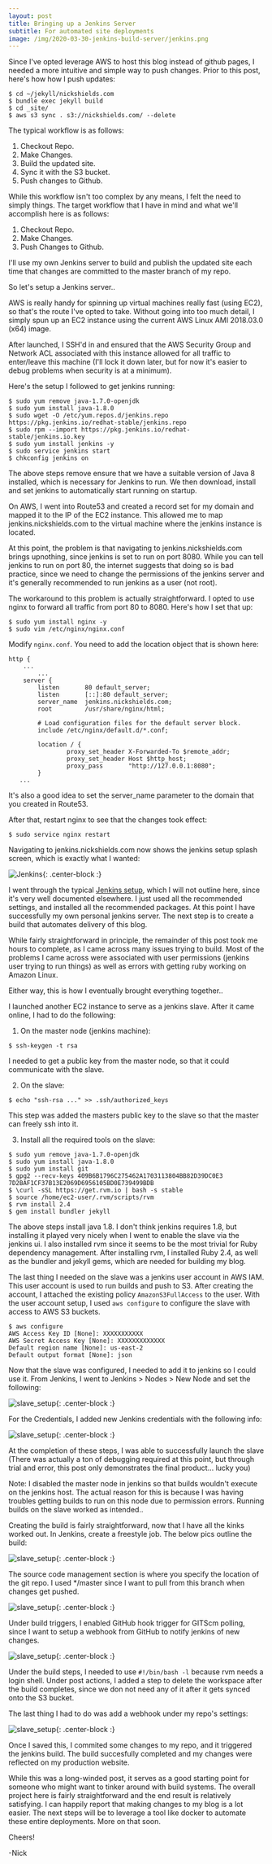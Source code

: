 ```yaml
---
layout: post
title: Bringing up a Jenkins Server
subtitle: For automated site deployments
image: /img/2020-03-30-jenkins-build-server/jenkins.png
---
```


Since I've opted leverage AWS to host this blog instead of github pages, I needed a more intuitive and simple way to push changes. Prior to this post, here's how how I push updates:

```
$ cd ~/jekyll/nickshields.com
$ bundle exec jekyll build
$ cd _site/
$ aws s3 sync . s3://nickshields.com/ --delete
```

The typical workflow is as follows:

1. Checkout Repo.
2. Make Changes.
3. Build the updated site.
4. Sync it with the S3 bucket.
5. Push changes to Github.

While this workflow isn't too complex by any means, I felt the need to simply things. The target workflow that I have in mind and what we'll accomplish here is as follows:

1. Checkout Repo.
2. Make Changes.
3. Push Changes to Github.

I'll use my own Jenkins server to build and publish the updated site each time that changes are committed to the master branch of my repo.

So let's setup a Jenkins server..

AWS is really handy for spinning up virtual machines really fast (using EC2), so that's the route I've opted to take. Without going into too much detail, I simply spun up an EC2 instance using the current AWS Linux AMI 2018.03.0 (x64) image.

After launched, I SSH'd in and ensured that the AWS Security Group and Network ACL associated with this instance allowed for all traffic to enter/leave this machine (I'll lock it down later, but for now it's easier to debug problems when security is at a minimum).

Here's the setup I followed to get jenkins running:

```
$ sudo yum remove java-1.7.0-openjdk
$ sudo yum install java-1.8.0
$ sudo wget -O /etc/yum.repos.d/jenkins.repo https://pkg.jenkins.io/redhat-stable/jenkins.repo
$ sudo rpm --import https://pkg.jenkins.io/redhat-stable/jenkins.io.key
$ sudo yum install jenkins -y
$ sudo service jenkins start
$ chkconfig jenkins on
```

The above steps remove ensure that we have a suitable version of Java 8 installed, which is necessary for Jenkins to run. We then download, install and set jenkins to automatically start running on startup.

On AWS, I went into Route53 and created a record set for my domain and mapped it to the IP of the EC2 instance. This allowed me to map jenkins.nickshields.com to the virtual machine where the jenkins instance is located.

At this point, the problem is that navigating to jenkins.nickshields.com brings upnothing, since jenkins is set to run on port 8080. While you can tell jenkins to run on port 80, the internet suggests that doing so is bad practice, since we need to change the permissions of the jenkins server and it's generally recommended to run jenkins as a user (not root).

The workaround to this problem is actually straightforward. I opted to use nginx to  forward all traffic from port 80 to 8080. Here's how I set that up:

```
$ sudo yum install nginx -y
$ sudo vim /etc/nginx/nginx.conf
```

Modify `nginx.conf`. You need to add the location object that is shown here: 

```
http {
    ...
		...
    server {
        listen       80 default_server;
        listen       [::]:80 default_server;
        server_name  jenkins.nickshields.com;
        root         /usr/share/nginx/html;

        # Load configuration files for the default server block.
        include /etc/nginx/default.d/*.conf;

        location / {
                proxy_set_header X-Forwarded-To $remote_addr;
                proxy_set_header Host $http_host;
                proxy_pass       "http://127.0.0.1:8080";
        }
   ...
```

It's also a good idea to set the server_name parameter to the domain that you created in Route53.

After that, restart nginx to see that the changes took effect:

```
$ sudo service nginx restart
```

Navigating to jenkins.nickshields.com now shows the jenkins setup splash screen, which is exactly what I wanted:

![Jenkins](https://jenkins.io/doc/book/resources/tutorials/setup-jenkins-01-unlock-jenkins-page.jpg){: .center-block :}

I went through the typical [Jenkins setup](https://jenkins.io/doc/book/installing/#setup-wizard), which I will not outline here, since it's very well documented elsewhere. I just used all the recommended settings, and installed all the recommended packages. At this point I have successfully my own personal jenkins server. The next step is to create a build that automates delivery of this blog.

While fairly straightforward in principle, the remainder of this post took me hours to complete, as I came across many issues trying to build. Most of the problems I came across were associated with user permissions (jenkins user trying to run things) as well as errors with getting ruby working on Amazon Linux.

Either way, this is how I eventually brought everything together..

I launched another EC2 instance to serve as a jenkins slave. After it came online, I had to do the following:

1. On the master node (jenkins machine):

```
$ ssh-keygen -t rsa
```

I needed to get a public key from the master node, so that it could communicate with the slave.

2. On the slave:

```
$ echo "ssh-rsa ..." >> .ssh/authorized_keys
```

This step was added the masters public key to the slave so that the master can freely ssh into it. 

3. Install all the required tools on the slave:

```
$ sudo yum remove java-1.7.0-openjdk
$ sudo yum install java-1.8.0
$ sudo yum install git
$ gpg2 --recv-keys 409B6B1796C275462A1703113804BB82D39DC0E3 7D2BAF1CF37B13E2069D6956105BD0E739499BDB
$ \curl -sSL https://get.rvm.io | bash -s stable
$ source /home/ec2-user/.rvm/scripts/rvm
$ rvm install 2.4
$ gem install bundler jekyll
```

The above steps install java 1.8. I don't think jenkins requires 1.8, but installing it played very nicely when I went to enable the slave via the jenkins ui. I also installed rvm since it seems to be the most trivial for Ruby dependency management. After installing rvm, I installed Ruby 2.4, as well as the bundler and jekyll gems, which are needed for building my blog.

The last thing I needed on the slave was a jenkins user account in AWS IAM. This user account is used to run builds and push to S3. After creating the account, I attached the existing policy `AmazonS3FullAccess` to the user. With the user account setup, I used `aws configure` to configure the slave with access to AWS S3 buckets.

```
$ aws configure
AWS Access Key ID [None]: XXXXXXXXXXX
AWS Secret Access Key [None]: XXXXXXXXXXXXX
Default region name [None]: us-east-2
Default output format [None]: json
```

Now that the slave was configured, I needed to add it to jenkins so I could use it. From Jenkins, I went to Jenkins > Nodes > New Node and set the following:

![slave_setup](http://nickshields.com/img/2020-03-30-jenkins-build-server/slave_setup.png){: .center-block :}

For the Credentials, I added new Jenkins credentials with the following info:

![slave_setup](http://nickshields.com/img/2020-03-30-jenkins-build-server/ec2_credentials.png){: .center-block :}

At the completion of these steps, I was able to successfully launch the slave (There was actually a ton of debugging required at this point, but through trial and error, this post only demonstrates the final product... lucky you)

Note: I disabled the master node in jenkins so that builds wouldn't execute on the jenkins host. The actual reason for this is because I was having troubles getting builds to run on this node due to permission errors. Running builds on the slave worked as intended..

Creating the build is fairly straightforward, now that I have all the kinks worked out. In Jenkins, create a freestyle job. The below pics outline the build:

![slave_setup](http://nickshields.com/img/2020-03-30-jenkins-build-server/source_management.png){: .center-block :}

The source code management section is where you specify the location of the git repo. I used */master since I want to pull from this branch when changes get pushed.

![slave_setup](http://nickshields.com/img/2020-03-30-jenkins-build-server/build_triggers.png){: .center-block :}

Under build triggers, I enabled GitHub hook trigger for GITScm polling, since I want to setup a webhook from GitHub to notify jenkins of new changes.

![slave_setup](http://nickshields.com/img/2020-03-30-jenkins-build-server/build_post_build.png){: .center-block :}

Under the build steps, I needed to use `#!/bin/bash -l` because rvm needs a login shell. Under post actions, I added a step to delete the workspace after the build completes, since we don not need any of it after it gets synced onto the S3 bucket.

The last thing I had to do was add a webhook under my repo's settings:

![slave_setup](http://nickshields.com/img/2020-03-30-jenkins-build-server/github_repo.png){: .center-block :}

Once I saved this, I commited some changes to my repo, and it triggered the jenkins build. The build succesfully completed and my changes were reflected on my production website.



While this was a long-winded post, it serves as a good starting point for someone who might want to tinker around with build systems. The overall project here is fairly straightforward and the end result is relatively satisfying. I can happily report that making changes to my blog is a lot easier. The next steps will be to leverage a tool like docker to automate these entire deployments. More on that soon.



Cheers!

-Nick

